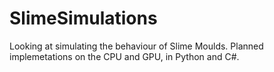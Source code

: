 # SlimeSimulations
Looking at simulating the behaviour of Slime Moulds. Planned implemetations on the CPU and GPU, in Python and C#.
